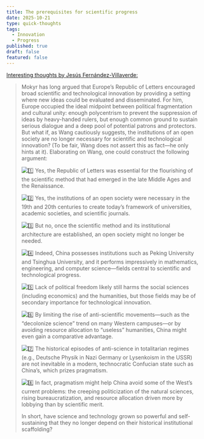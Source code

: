 ```yaml
---
title: The prerequisites for scientific progress
date: 2025-10-21
type: quick-thoughts
tags:
  - Innovation
  - Progress
published: true
draft: false
featured: false
---
```

[Interesting thoughts by Jesús Fernández-Villaverde:](https://x.com/JesusFerna7026)

> Mokyr has long argued that Europe’s Republic of Letters encouraged broad scientific and technological innovation by providing a setting where new ideas could be evaluated and disseminated. For him, Europe occupied the ideal midpoint between political fragmentation and cultural unity: enough polycentrism to prevent the suppression of ideas by heavy-handed rulers, but enough common ground to sustain serious dialogue and a deep pool of potential patrons and protectors. But what if, as Wang cautiously suggests, the institutions of an open society are no longer necessary for scientific and technological innovation? (To be fair, Wang does not assert this as fact—he only hints at it). Elaborating on Wang, one could construct the following argument:
> 
> ![1️⃣](https://abs-0.twimg.com/emoji/v2/svg/31-20e3.svg) Yes, the Republic of Letters was essential for the flourishing of the scientific method that had emerged in the late Middle Ages and the Renaissance.
> 
> ![2️⃣](https://abs-0.twimg.com/emoji/v2/svg/32-20e3.svg) Yes, the institutions of an open society were necessary in the 19th and 20th centuries to create today’s framework of universities, academic societies, and scientific journals.
> 
> ![3️⃣](https://abs-0.twimg.com/emoji/v2/svg/33-20e3.svg) But no, once the scientific method and its institutional architecture are established, an open society might no longer be needed.
> 
> ![4️⃣](https://abs-0.twimg.com/emoji/v2/svg/34-20e3.svg) Indeed, China possesses institutions such as Peking University and Tsinghua University, and it performs impressively in mathematics, engineering, and computer science—fields central to scientific and technological progress.
> 
> ![5️⃣](https://abs-0.twimg.com/emoji/v2/svg/35-20e3.svg) Lack of political freedom likely still harms the social sciences (including economics) and the humanities, but those fields may be of secondary importance for technological innovation.
> 
> ![6️⃣](https://abs-0.twimg.com/emoji/v2/svg/36-20e3.svg) By limiting the rise of anti-scientific movements—such as the “decolonize science” trend on many Western campuses—or by avoiding resource allocation to “useless” humanities, China might even gain a comparative advantage.
> 
> ![7️⃣](https://abs-0.twimg.com/emoji/v2/svg/37-20e3.svg) The historical episodes of anti-science in totalitarian regimes (e.g., Deutsche Physik in Nazi Germany or Lysenkoism in the USSR) are not inevitable in a modern, technocratic Confucian state such as China’s, which prizes pragmatism.
> 
> ![8️⃣](https://abs-0.twimg.com/emoji/v2/svg/38-20e3.svg) In fact, pragmatism might help China avoid some of the West’s current problems: the creeping politicization of the natural sciences, rising bureaucratization, and resource allocation driven more by lobbying than by scientific merit.
> 
> In short, have science and technology grown so powerful and self-sustaining that they no longer depend on their historical institutional scaffolding?